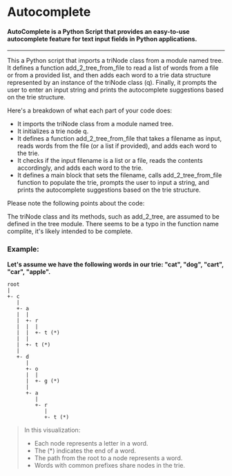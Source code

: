 # Autocomplete
#### AutoComplete is a Python Script that provides an easy-to-use autocomplete feature for text input fields in Python applications.
----
This a Python script that imports a triNode class from a module named tree. It defines a function add_2_tree_from_file to read a list of words from a file or from a provided list, and then adds each word to a trie data structure represented by an instance of the triNode class (q). Finally, it prompts the user to enter an input string and prints the autocomplete suggestions based on the trie structure.

Here's a breakdown of what each part of your code does:

- It imports the triNode class from a module named tree.
- It initializes a trie node q.
- It defines a function add_2_tree_from_file that takes a filename as input, reads words from the file (or a list if provided), and adds each word to the trie.
- It checks if the input filename is a list or a file, reads the contents accordingly, and adds each word to the trie.
- It defines a main block that sets the filename, calls add_2_tree_from_file function to populate the trie, prompts the user to input a string, and prints the autocomplete suggestions based on the trie structure.

Please note the following points about the code:

The triNode class and its methods, such as add_2_tree, are assumed to be defined in the tree module.
There seems to be a typo in the function name complite, it's likely intended to be complete.


### Example:

**Let's assume we have the following words in our trie: "cat", "dog", "cart", "car", "apple".**

```
root
|
+- c
   |
   +- a
   |  |
   |  +- r
   |  |  |
   |  |  +- t (*)
   |  |
   |  +- t (*)
   |
   +- d
      |
      +- o
      |  |
      |  +- g (*)
      |
      +- a
         |
         +- r
            |
            +- t (*)
```

> In this visualization:
> - Each node represents a letter in a word.
>- The (*) indicates the end of a word.
>- The path from the root to a node represents a word.
>- Words with common prefixes share nodes in the trie.
